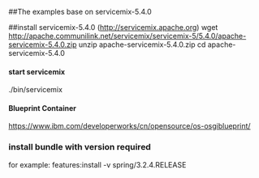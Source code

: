##The examples base on servicemix-5.4.0 

##install servicemix-5.4.0 (http://servicemix.apache.org)
wget http://apache.communilink.net/servicemix/servicemix-5/5.4.0/apache-servicemix-5.4.0.zip
unzip apache-servicemix-5.4.0.zip
cd apache-servicemix-5.4.0


#### start servicemix
./bin/servicemix


#### Blueprint Container
https://www.ibm.com/developerworks/cn/opensource/os-osgiblueprint/


### install bundle with version required
for example: features:install -v spring/3.2.4.RELEASE